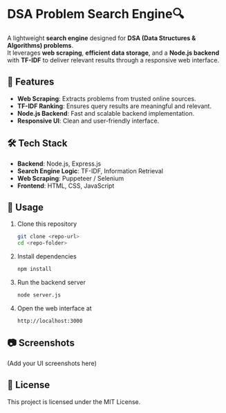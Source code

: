 # DSA Problem Search Engine🔍

A lightweight **search engine** designed for **DSA (Data Structures & Algorithms) problems**.  
It leverages **web scraping**, **efficient data storage**, and a **Node.js backend** with **TF-IDF** to deliver relevant results through a responsive web interface.

## 🚀 Features
- **Web Scraping**: Extracts problems from trusted online sources.  
- **TF-IDF Ranking**: Ensures query results are meaningful and relevant.  
- **Node.js Backend**: Fast and scalable backend implementation.  
- **Responsive UI**: Clean and user-friendly interface.  

## 🛠️ Tech Stack
- **Backend**: Node.js, Express.js  
- **Search Engine Logic**: TF-IDF, Information Retrieval  
- **Web Scraping**: Puppeteer / Selenium  
- **Frontend**: HTML, CSS, JavaScript  

## 📌 Usage
1. Clone this repository  
   ```bash
   git clone <repo-url>
   cd <repo-folder>
   ```

2. Install dependencies  
   ```bash
   npm install
   ```

3. Run the backend server  
   ```bash
   node server.js
   ```

4. Open the web interface at  
   ```
   http://localhost:3000
   ```

## 📷 Screenshots
(Add your UI screenshots here)

## 📄 License
This project is licensed under the MIT License.
